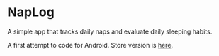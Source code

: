# NapLog
A simple app that tracks daily naps and evaluate daily sleeping habits.

A first attempt to code for Android. Store version is [here](https://play.google.com/store/apps/details?id=com.bilgekod.naplog).

